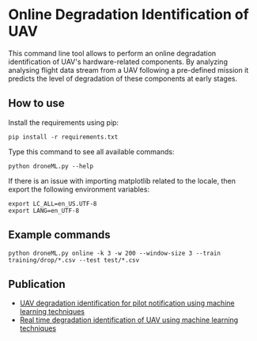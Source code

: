 # Online Degradation Identification of UAV

This command line tool allows to perform an online degradation identification of UAV's hardware-related components. By analyzing analysing flight data stream from a UAV following a pre-defined mission it predicts the level of degradation of these components at early stages.

## How to use

Install the requirements using pip:

    pip install -r requirements.txt


Type this command to see all available commands:

    python droneML.py --help


If there is an issue with importing matplotlib related to the locale, then export the following environment variables:

    export LC_ALL=en_US.UTF-8
    export LANG=en_UTF-8


## Example commands

    python droneML.py online -k 3 -w 200 --window-size 3 --train training/drop/*.csv --test test/*.csv


## Publication

* [UAV degradation identification for pilot notification using machine learning techniques](https://orbilu.uni.lu/handle/10993/32873)
* [Real time degradation identification of UAV using machine learning techniques](https://orbilu.uni.lu/handle/10993/32968)

